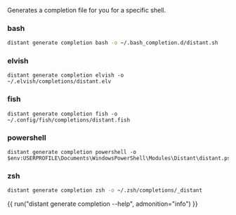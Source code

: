 Generates a completion file for you for a specific shell.

### bash

```bash
distant generate completion bash -o ~/.bash_completion.d/distant.sh
```

### elvish

```elvish
distant generate completion elvish -o ~/.elvish/completions/distant.elv
```

### fish

```fish
distant generate completion fish -o ~/.config/fish/completions/distant.fish
```

### powershell

```pwsh
distant generate completion powershell -o $env:USERPROFILE\Documents\WindowsPowerShell\Modules\Distant\distant.ps1
```

### zsh

```zsh
distant generate completion zsh -o ~/.zsh/completions/_distant
```

{{ run("distant generate completion --help", admonition="info") }}
